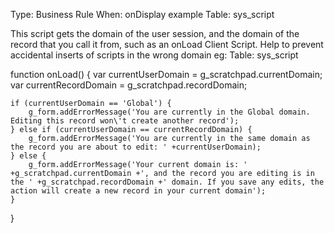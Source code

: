 Type: Business Rule
When: onDisplay
example Table: sys_script

This script gets the domain of the user session, and the domain of the record that you call it from, such as an onLoad Client Script.
Help to prevent accidental inserts of scripts in the wrong domain
eg:
Table: sys_script

function onLoad() {
	var currentUserDomain = g_scratchpad.currentDomain;
	var currentRecordDomain = g_scratchpad.recordDomain;
	
	if (currentUserDomain == 'Global') {
		g_form.addErrorMessage('You are currently in the Global domain. Editing this record won\'t create another record');
	} else if (currentUserDomain == currentRecordDomain) {
		g_form.addErrorMessage('You are currently in the same domain as the record you are about to edit: ' +currentUserDomain);
	} else {
		g_form.addErrorMessage('Your current domain is: ' +g_scratchpad.currentDomain +', and the record you are editing is in the ' +g_scratchpad.recordDomain +' domain. If you save any edits, the action will create a new record in your current domain');
	}
}
